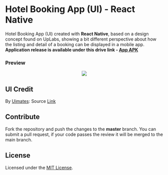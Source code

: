 # Hotel Booking App (UI) - React Native

Hotel Booking App (UI) created with **React Native**, based on a design concept found on UpLabs, showing a bit different perspective about how the listing and detail of a booking can be displayed in a mobile app. **Application release is available under this drive link - [App APK](https://drive.google.com/file/d/1EldUfRZPt2q2Pt0KOSpwaTFvTQ2SgBme/view?usp=sharing)**

### Preview
<div align="center">
<img src="https://raw.githubusercontent.com/naeemqaswar/hotel-booking-app-ui-rn/main/assets/demos/preview.png"/>
</div>

## UI Credit
By [Uimates](https://www.uplabs.com/peeely): Source [Link](https://www.uplabs.com/posts/hotel-booking-app-455254a8-7483-4c71-9373-dd7d020d9a2d)

## Contribute
Fork the repository and push the changes to the **master** branch. You can submit a pull request, if your code passes the review it will be merged to the main branch.

## License
Licensed under the [MIT License](./LICENSE).